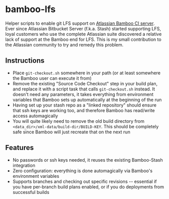# bamboo-lfs
Helper scripts to enable git LFS support on [Atlassian Bamboo CI server](https://www.atlassian.com/software/bamboo).
Ever since Atlassian Bitbucket Server (f.k.a. Stash) started supporting LFS, loyal customers who use the complete Atlassian suite discovered a relative lack of support at the Bamboo end for LFS. This is my small contribution to the Atlassian community to try and remedy this problem.

## Instructions
- Place `git-checkout.sh` somewhere in your path (or at least somewhere the Bamboo user can execute it from)
- Remove the existing "Source Code Checkout" step in your build plan, and replace it with a script task that calls `git-checkout.sh` instead. It doesn't need any parameters, it takes everything from environment variables that Bamboo sets up automatically at the beginning of the run
- Having set up your stash repo as a "linked repository" should ensure that ssh keys are working too, and therefore Bamboo has read/write access automagically
- You will quite likely need to remove the old build directory from `<data_dir>/xml-data/build-dir/BUILD-KEY`. This should be completely safe since Bamboo will just recreate that on the next run

## Features
- No passwords or ssh keys needed, it reuses the existing Bamboo-Stash integration
- Zero configuration: everything is done automagically via Bamboo's environment variables
- Supports branches and checking out specific revisions -- essential if you have per-branch build plans enabled, or if you do deployments from successful builds
